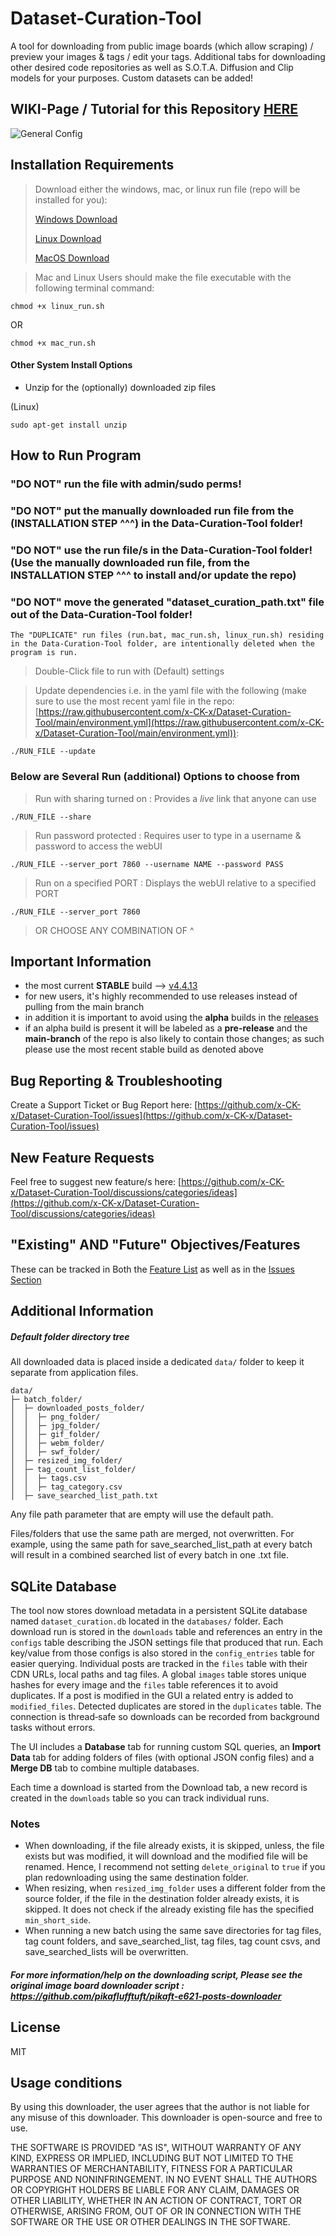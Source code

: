 # Dataset-Curation-Tool

A tool for downloading from public image boards (which allow scraping) / preview your images & tags / edit your tags. Additional tabs for downloading other desired code repositories as well as S.O.T.A. Diffusion and Clip models for your purposes. Custom datasets can be added!

## WIKI-Page / Tutorial for this Repository [HERE](https://github.com/x-CK-x/Dataset-Curation-Tool/wiki)

![General Config](https://github.com/x-CK-x/Dataset-Curation-Tool/blob/74f6877383bddfd9c0d8e9587ab983e63936f89f/wiki_assets/v4WebUI_page_1_tab_1.png)

## Installation Requirements

> Download either the windows, mac, or linux run file (repo will be installed for you):
> 
> [Windows Download](https://github.com/x-CK-x/Dataset-Curation-Tool/blob/main/run.bat)
> 
> [Linux Download](https://github.com/x-CK-x/Dataset-Curation-Tool/blob/main/linux_run.sh)
> 
> [MacOS Download](https://github.com/x-CK-x/Dataset-Curation-Tool/blob/main/mac_run.sh)

> Mac and Linux Users should make the file executable with the following terminal command:
```
chmod +x linux_run.sh
```

OR

```
chmod +x mac_run.sh
```

#### Other System Install Options
- Unzip for the (optionally) downloaded zip files

(Linux)
```
sudo apt-get install unzip
```

## How to Run Program

### "DO NOT" run the file with admin/sudo perms!
### "DO NOT" put the manually downloaded run file from the (INSTALLATION STEP ^^^) in the Data-Curation-Tool folder!
### "DO NOT" use the run file/s in the Data-Curation-Tool folder! (Use the manually downloaded run file, from the INSTALLATION STEP ^^^ to install and/or update the repo)
### "DO NOT" move the generated "dataset_curation_path.txt" file out of the Data-Curation-Tool folder!
```
The "DUPLICATE" run files (run.bat, mac_run.sh, linux_run.sh) residing in the Data-Curation-Tool folder, are intentionally deleted when the program is run.
```

> Double-Click file to run with (Default) settings

> Update dependencies i.e. in the yaml file with the following (make sure to use the most recent yaml file in the repo: [https://raw.githubusercontent.com/x-CK-x/Dataset-Curation-Tool/main/environment.yml](https://raw.githubusercontent.com/x-CK-x/Dataset-Curation-Tool/main/environment.yml)):
```
./RUN_FILE --update
```

### Below are Several Run (additional) Options to choose from

> Run with sharing turned on : Provides a *live* link that anyone can use
```
./RUN_FILE --share
```

> Run password protected : Requires user to type in a username & password to access the webUI
```
./RUN_FILE --server_port 7860 --username NAME --password PASS
```

> Run on a specified PORT : Displays the webUI relative to a specified PORT
```
./RUN_FILE --server_port 7860
```

> OR CHOOSE ANY COMBINATION OF ^

## Important Information

- the most current **STABLE** build --> [v4.4.13](https://github.com/x-CK-x/Dataset-Curation-Tool/releases/tag/v4.4.13)
- for new users, it's highly recommended to use releases instead of pulling from the main branch
- in addition it is important to avoid using the **alpha** builds in the [releases](https://github.com/x-CK-x/Dataset-Curation-Tool/releases)
- if an alpha build is present it will be labeled as a **pre-release** and the **main-branch** of the repo is also likely to contain those changes; as such please use the most recent stable build as denoted above

## Bug Reporting & Troubleshooting

Create a Support Ticket or Bug Report here: [https://github.com/x-CK-x/Dataset-Curation-Tool/issues](https://github.com/x-CK-x/Dataset-Curation-Tool/issues)

## New Feature Requests

Feel free to suggest new feature/s here: [https://github.com/x-CK-x/Dataset-Curation-Tool/discussions/categories/ideas](https://github.com/x-CK-x/Dataset-Curation-Tool/discussions/categories/ideas)

## "Existing" **AND** "Future" Objectives/Features
These can be tracked in Both the [Feature List](https://github.com/x-CK-x/Dataset-Curation-Tool/issues/36) as well as in the [Issues Section](https://github.com/x-CK-x/Dataset-Curation-Tool/issues)

## Additional Information

##### Default folder directory tree
All downloaded data is placed inside a dedicated `data/` folder to
keep it separate from application files.
```
data/
├─ batch_folder/
│  ├─ downloaded_posts_folder/
│  │  ├─ png_folder/
│  │  ├─ jpg_folder/
│  │  ├─ gif_folder/
│  │  ├─ webm_folder/
│  │  ├─ swf_folder/
│  ├─ resized_img_folder/
│  ├─ tag_count_list_folder/
│  │  ├─ tags.csv
│  │  ├─ tag_category.csv
│  ├─ save_searched_list_path.txt
```
Any file path parameter that are empty will use the default path.

Files/folders that use the same path are merged, not overwritten. For example, using the same path for save_searched_list_path at every batch will result in a combined searched list of every batch in one .txt file.

## SQLite Database

The tool now stores download metadata in a persistent SQLite database
named `dataset_curation.db` located in the `databases/` folder.  Each
download run is stored in the `downloads` table and references an entry
in the `configs` table describing the JSON settings file that produced
that run.  Each key/value from those configs is also stored in the
`config_entries` table for easier querying.  Individual posts are tracked
in the `files` table with
their CDN URLs, local paths and tag files.  A global `images` table stores
unique hashes for every image and the `files` table references it to avoid
duplicates.  If a post is modified in the GUI a related entry is added to
`modified_files`.  Detected duplicates are stored in the `duplicates`
table.  The connection is thread‑safe so downloads can be recorded from
background tasks without errors.

The UI includes a **Database** tab for running custom SQL queries, an
**Import Data** tab for adding folders of files (with optional JSON
config files) and a **Merge DB** tab to combine multiple databases.

Each time a download is started from the Download tab, a new record is
created in the `downloads` table so you can track individual runs.

### Notes
* When downloading, if the file already exists, it is skipped, unless, the file exists but was modified, it will download and the modified file will be renamed. Hence, I recommend not setting `delete_original` to `true` if you plan redownloading using the same destination folder.
* When resizing, when `resized_img_folder` uses a different folder from the source folder, if the file in the destination folder already exists, it is skipped. It does not check if the already existing file has the specified `min_short_side`.
* When running a new batch using the same save directories for tag files, tag count folders, and save_searched_list, tag files, tag count csvs, and save_searched_lists will be overwritten.

##### For more information/help on the downloading script, Please see the original image board downloader script : https://github.com/pikaflufftuft/pikaft-e621-posts-downloader

## License

MIT

## Usage conditions
By using this downloader, the user agrees that the author is not liable for any misuse of this downloader. This downloader is open-source and free to use.

THE SOFTWARE IS PROVIDED "AS IS", WITHOUT WARRANTY OF ANY KIND, EXPRESS OR
IMPLIED, INCLUDING BUT NOT LIMITED TO THE WARRANTIES OF MERCHANTABILITY,
FITNESS FOR A PARTICULAR PURPOSE AND NONINFRINGEMENT. IN NO EVENT SHALL THE
AUTHORS OR COPYRIGHT HOLDERS BE LIABLE FOR ANY CLAIM, DAMAGES OR OTHER
LIABILITY, WHETHER IN AN ACTION OF CONTRACT, TORT OR OTHERWISE, ARISING FROM,
OUT OF OR IN CONNECTION WITH THE SOFTWARE OR THE USE OR OTHER DEALINGS IN THE
SOFTWARE.
